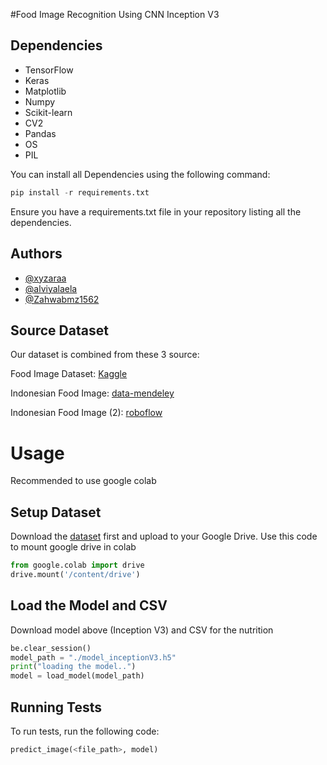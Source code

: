 #Food Image Recognition Using CNN Inception V3


## Dependencies

- TensorFlow
- Keras
- Matplotlib
- Numpy
- Scikit-learn
- CV2
- Pandas
- OS
- PIL

You can install all Dependencies using the following command: 
```python
pip install -r requirements.txt
```

Ensure you have a requirements.txt file in your repository listing all the dependencies.
## Authors

- [@xyzaraa](https://github.com/xyzaraa)
- [@alviyalaela](https://github.com/alviyalaela)
- [@Zahwabmz1562](https://github.com/Zahwabmz1562)



## Source Dataset
Our dataset is combined from these 3 source:

Food Image Dataset: 
[Kaggle](https://www.kaggle.com/code/artgor/food-recognition-challenge-eda)

Indonesian Food Image:
[data-mendeley](https://data.mendeley.com/datasets/vtjd68bmwt)

Indonesian Food Image (2):
[roboflow](https://universe.roboflow.com/traditional-food/traditional-foodv1)
# Usage
Recommended to use google colab

## Setup Dataset
Download the 
[dataset](https://drive.google.com/drive/folders/1LWnoDDsqY1ixVTtD1Pl0w39D-Hwvssdo?usp=sharing) first and upload to your Google Drive. Use this code to mount google drive in colab
```python
from google.colab import drive
drive.mount('/content/drive')
```

## Load the Model and CSV

Download model above (Inception V3) and CSV for the nutrition

```python
be.clear_session()
model_path = "./model_inceptionV3.h5"
print("loading the model..")
model = load_model(model_path)
```
    
## Running Tests

To run tests, run the following code:

```python
predict_image(<file_path>, model)
```

